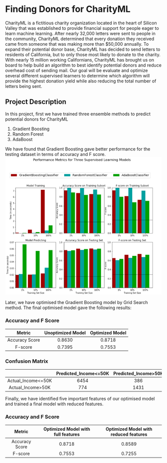 # Finding Donors for CharityML
CharityML is a fictitious charity organization located in the heart of Silicon Valley that was established to provide financial support for people eager to learn machine learning. After nearly 32,000 letters were sent to people in the community, CharityML determined that every donation they received came from someone that was making more than $50,000 annually. To expand their potential donor base, CharityML has decided to send letters to residents of California, but to only those most likely to donate to the charity. With nearly 15 million working Californians, CharityML has brought us on board to help build an algorithm to best identify potential donors and reduce overhead cost of sending mail. Our goal will be evaluate and optimize several different supervised learners to determine which algorithm will provide the highest donation yield while also reducing the total number of letters being sent.

## Project Description
In this project, first we have trained three ensemble methods to predict potential donors for CharityML
1. Gradient Boosting
1. Random Forest
1. AdaBoost

We have found that Gradient Boosting gave better performance for the testing dataset in terms of accuracy and F score. 
	![Performance Metrics](metrics.PNG)

Later, we have optimised the Gradient Boosting model by Grid Search method. The final optimised model gave the following results:

### Accuracy and F Score 
|     Metric     | Unoptimized Model | Optimized Model |
| :------------: | :---------------: | :-------------: | 
| Accuracy Score |     0.8630        |   0.8718        |
| F-score        |     0.7395        |   0.7553        |

### Confusion Matrix 
|                    | Predicted_Income<=50K | Predicted_Income>50K |
| :----------------: | :-------------------: | :------------------: | 
| Actual_Income<=50K |        6454           |         386          |
| Actual_Income>50K  |        774            |        1431          |

Finally, we have identified five important features of our optimised model and trained a final model with reduced features.

### Accuracy and F Score 
|     Metric     | Optimized Model with full features | Optimized Model with reduced features |
| :------------: | :--------------------------------: | :-----------------------------------: | 
| Accuracy Score |               0.8718               |                 0.8589                |
| F-score        |               0.7553               |                 0.7255                |



